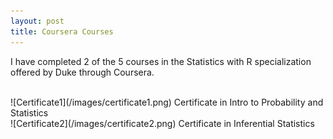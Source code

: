 ```yaml
---
layout: post
title: Coursera Courses 
---
```


I have completed 2 of the 5 courses in the Statistics with R specialization offered by Duke through Coursera. 

<br>
![Certificate1](/images/certificate1.png)
Certificate in Intro to Probability and Statistics

<br>
![Certificate2](/images/certificate2.png)
Certificate in Inferential Statistics
